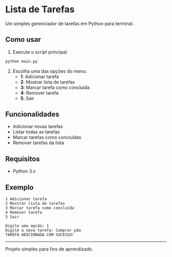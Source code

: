 # Lista de Tarefas

Um simples gerenciador de tarefas em Python para terminal.

## Como usar

1. Execute o script principal:

```sh
python main.py
```

2. Escolha uma das opções do menu:
   - **1**: Adicionar tarefa
   - **2**: Mostrar lista de tarefas
   - **3**: Marcar tarefa como concluída
   - **4**: Remover tarefa
   - **5**: Sair

## Funcionalidades

- Adicionar novas tarefas
- Listar todas as tarefas
- Marcar tarefas como concluídas
- Remover tarefas da lista

## Requisitos

- Python 3.x

## Exemplo

```
1 Adicionar tarefa
2 Mostrar lista de tarefas
3 Marcar tarefa como concluída
4 Remover tarefa
5 Sair

Digite uma opcão: 1
Digite a nova tarefa: Comprar pão
TAREFA ADICIONADA COM SUCESSO!
```

---

Projeto simples para fins de aprendizado.